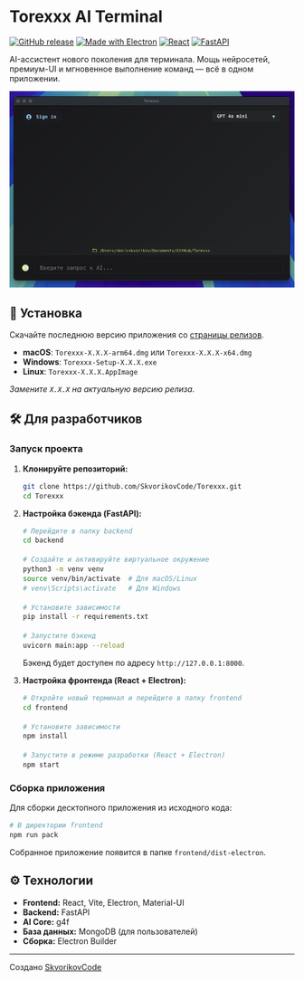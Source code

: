 # Torexxx AI Terminal

[![GitHub release](https://img.shields.io/github/v/release/SkvorikovCode/Torexxx)](https://github.com/SkvorikovCode/Torexxx/releases/latest)
[![Made with Electron](https://img.shields.io/badge/made%20with-electron-47848f.svg)](https://www.electronjs.org/)
[![React](https://img.shields.io/badge/react-%2320232a.svg?style=flat&logo=react&logoColor=%2361DAFB)](https://reactjs.org/)
[![FastAPI](https.img.shields.io/badge/FastAPI-005571?style=flat&logo=fastapi)](https://fastapi.tiangolo.com/)

AI-ассистент нового поколения для терминала. Мощь нейросетей, премиум-UI и мгновенное выполнение команд — всё в одном приложении.

<p align="center">
  <img src="./docs/screenshot.png" alt="Скриншот интерфейса" width="700"/>
</p>

## 🚀 Установка

Скачайте последнюю версию приложения со [страницы релизов](https://github.com/SkvorikovCode/Torexxx/releases/latest).

- **macOS**: `Torexxx-X.X.X-arm64.dmg` или `Torexxx-X.X.X-x64.dmg`
- **Windows**: `Torexxx-Setup-X.X.X.exe`
- **Linux**: `Torexxx-X.X.X.AppImage`

*Замените `X.X.X` на актуальную версию релиза.*

## 🛠️ Для разработчиков

### Запуск проекта

1. **Клонируйте репозиторий:**
   ```sh
   git clone https://github.com/SkvorikovCode/Torexxx.git
   cd Torexxx
   ```

2. **Настройка бэкенда (FastAPI):**
   ```sh
   # Перейдите в папку backend
   cd backend

   # Создайте и активируйте виртуальное окружение
   python3 -m venv venv
   source venv/bin/activate  # Для macOS/Linux
   # venv\Scripts\activate   # Для Windows

   # Установите зависимости
   pip install -r requirements.txt

   # Запустите бэкенд
   uvicorn main:app --reload
   ```
   Бэкенд будет доступен по адресу `http://127.0.0.1:8000`.

3. **Настройка фронтенда (React + Electron):**
   ```sh
   # Откройте новый терминал и перейдите в папку frontend
   cd frontend

   # Установите зависимости
   npm install

   # Запустите в режиме разработки (React + Electron)
   npm start
   ```

### Сборка приложения

Для сборки десктопного приложения из исходного кода:

```sh
# В директории frontend
npm run pack
```
Собранное приложение появится в папке `frontend/dist-electron`.

## ⚙️ Технологии

- **Frontend:** React, Vite, Electron, Material-UI
- **Backend:** FastAPI
- **AI Core:** g4f
- **База данных:** MongoDB (для пользователей)
- **Сборка:** Electron Builder

---

Создано [SkvorikovCode](https://github.com/SkvorikovCode) 